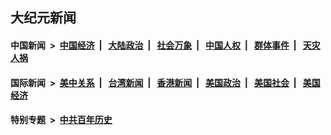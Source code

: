 ## 大纪元新闻

#### 中国新闻 &nbsp;>&nbsp; [中国经济](indexes/ncid283/README.md?08040845) &nbsp;| &nbsp; [大陆政治](indexes/ncid277/README.md?08040845) &nbsp;| &nbsp; [社会万象](indexes/ncid282/README.md?08040845) &nbsp;| &nbsp; [中国人权](indexes/ncid278/README.md?08040845) &nbsp;| &nbsp; [群体事件](indexes/ncid279/README.md?08040845) &nbsp;| &nbsp; [天灾人祸](indexes/ncid280/README.md?08040845)

#### 国际新闻 &nbsp;>&nbsp; [美中关系](indexes/nf1412576/README.md?08040845) &nbsp;| &nbsp; [台湾新闻](indexes/ncid1349361/README.md?08040845) &nbsp;| &nbsp; [香港新闻](indexes/ncid1349362/README.md?08040845) &nbsp;| &nbsp; [美国政治](indexes/ncid1078159/README.md?08040845) &nbsp;| &nbsp; [美国社会](indexes/ncid1078160/README.md?08040845) &nbsp;| &nbsp; [美国经济](indexes/ncid1078158/README.md?08040845)

#### 特别专题 &nbsp;>&nbsp; [中共百年历史](https://github.com/easy2view/epoch-special/blob/master/README.md?08040845)  
